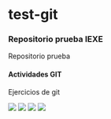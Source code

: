 # test-git

### Repositorio prueba IEXE 

Repositorio prueba 

#### Actividades GIT 

Ejercicios de git

![](/Users/amartinez/Documents/IEXE/INGENIERIA-SOFTWARE/assets/comandos.png)
![](/Users/amartinez/Documents/IEXE/INGENIERIA-SOFTWARE/assets/comandos.2.png)
![](/Users/amartinez/Documents/IEXE/INGENIERIA-SOFTWARE/assets/comandos.3.png)
![](/Users/amartinez/Documents/IEXE/INGENIERIA-SOFTWARE/assets/comandos.4.png)